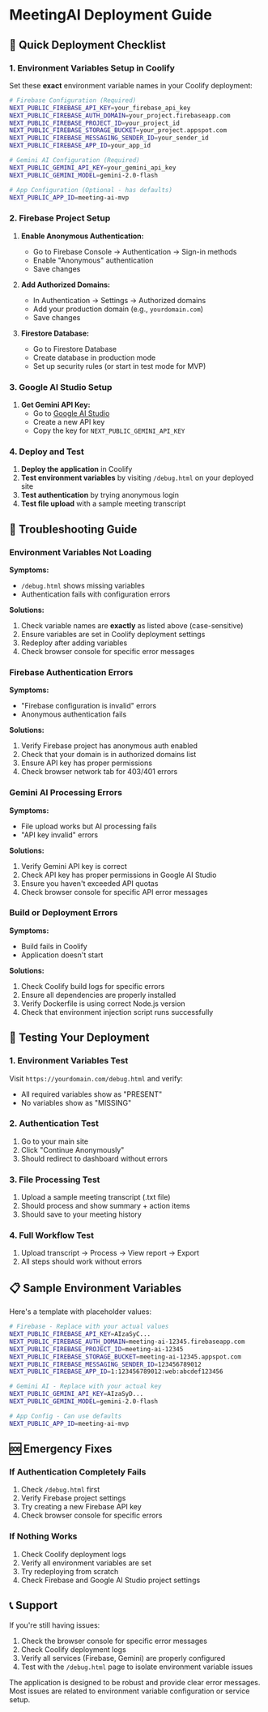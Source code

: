 # MeetingAI Deployment Guide

## 🚀 Quick Deployment Checklist

### 1. Environment Variables Setup in Coolify

Set these **exact** environment variable names in your Coolify deployment:

```bash
# Firebase Configuration (Required)
NEXT_PUBLIC_FIREBASE_API_KEY=your_firebase_api_key
NEXT_PUBLIC_FIREBASE_AUTH_DOMAIN=your_project.firebaseapp.com
NEXT_PUBLIC_FIREBASE_PROJECT_ID=your_project_id
NEXT_PUBLIC_FIREBASE_STORAGE_BUCKET=your_project.appspot.com
NEXT_PUBLIC_FIREBASE_MESSAGING_SENDER_ID=your_sender_id
NEXT_PUBLIC_FIREBASE_APP_ID=your_app_id

# Gemini AI Configuration (Required)
NEXT_PUBLIC_GEMINI_API_KEY=your_gemini_api_key
NEXT_PUBLIC_GEMINI_MODEL=gemini-2.0-flash

# App Configuration (Optional - has defaults)
NEXT_PUBLIC_APP_ID=meeting-ai-mvp
```

### 2. Firebase Project Setup

1. **Enable Anonymous Authentication:**
   - Go to Firebase Console → Authentication → Sign-in methods
   - Enable "Anonymous" authentication
   - Save changes

2. **Add Authorized Domains:**
   - In Authentication → Settings → Authorized domains
   - Add your production domain (e.g., `yourdomain.com`)
   - Save changes

3. **Firestore Database:**
   - Go to Firestore Database
   - Create database in production mode
   - Set up security rules (or start in test mode for MVP)

### 3. Google AI Studio Setup

1. **Get Gemini API Key:**
   - Go to [Google AI Studio](https://aistudio.google.com/)
   - Create a new API key
   - Copy the key for `NEXT_PUBLIC_GEMINI_API_KEY`

### 4. Deploy and Test

1. **Deploy the application** in Coolify
2. **Test environment variables** by visiting `/debug.html` on your deployed site
3. **Test authentication** by trying anonymous login
4. **Test file upload** with a sample meeting transcript

## 🔧 Troubleshooting Guide

### Environment Variables Not Loading

**Symptoms:** 
- `/debug.html` shows missing variables
- Authentication fails with configuration errors

**Solutions:**
1. Check variable names are **exactly** as listed above (case-sensitive)
2. Ensure variables are set in Coolify deployment settings
3. Redeploy after adding variables
4. Check browser console for specific error messages

### Firebase Authentication Errors

**Symptoms:**
- "Firebase configuration is invalid" errors
- Anonymous authentication fails

**Solutions:**
1. Verify Firebase project has anonymous auth enabled
2. Check that your domain is in authorized domains list
3. Ensure API key has proper permissions
4. Check browser network tab for 403/401 errors

### Gemini AI Processing Errors

**Symptoms:**
- File upload works but AI processing fails
- "API key invalid" errors

**Solutions:**
1. Verify Gemini API key is correct
2. Check API key has proper permissions in Google AI Studio
3. Ensure you haven't exceeded API quotas
4. Check browser console for specific API error messages

### Build or Deployment Errors

**Symptoms:**
- Build fails in Coolify
- Application doesn't start

**Solutions:**
1. Check Coolify build logs for specific errors
2. Ensure all dependencies are properly installed
3. Verify Dockerfile is using correct Node.js version
4. Check that environment injection script runs successfully

## 🧪 Testing Your Deployment

### 1. Environment Variables Test
Visit `https://yourdomain.com/debug.html` and verify:
- All required variables show as "PRESENT"
- No variables show as "MISSING"

### 2. Authentication Test
1. Go to your main site
2. Click "Continue Anonymously"
3. Should redirect to dashboard without errors

### 3. File Processing Test
1. Upload a sample meeting transcript (.txt file)
2. Should process and show summary + action items
3. Should save to your meeting history

### 4. Full Workflow Test
1. Upload transcript → Process → View report → Export
2. All steps should work without errors

## 📋 Sample Environment Variables

Here's a template with placeholder values:

```bash
# Firebase - Replace with your actual values
NEXT_PUBLIC_FIREBASE_API_KEY=AIzaSyC...
NEXT_PUBLIC_FIREBASE_AUTH_DOMAIN=meeting-ai-12345.firebaseapp.com
NEXT_PUBLIC_FIREBASE_PROJECT_ID=meeting-ai-12345
NEXT_PUBLIC_FIREBASE_STORAGE_BUCKET=meeting-ai-12345.appspot.com
NEXT_PUBLIC_FIREBASE_MESSAGING_SENDER_ID=123456789012
NEXT_PUBLIC_FIREBASE_APP_ID=1:123456789012:web:abcdef123456

# Gemini AI - Replace with your actual key
NEXT_PUBLIC_GEMINI_API_KEY=AIzaSyD...
NEXT_PUBLIC_GEMINI_MODEL=gemini-2.0-flash

# App Config - Can use defaults
NEXT_PUBLIC_APP_ID=meeting-ai-mvp
```

## 🆘 Emergency Fixes

### If Authentication Completely Fails
1. Check `/debug.html` first
2. Verify Firebase project settings
3. Try creating a new Firebase API key
4. Check browser console for specific errors

### If Nothing Works
1. Check Coolify deployment logs
2. Verify all environment variables are set
3. Try redeploying from scratch
4. Check Firebase and Google AI Studio project settings

## 📞 Support

If you're still having issues:
1. Check the browser console for specific error messages
2. Check Coolify deployment logs
3. Verify all services (Firebase, Gemini) are properly configured
4. Test with the `/debug.html` page to isolate environment variable issues

The application is designed to be robust and provide clear error messages. Most issues are related to environment variable configuration or service setup.